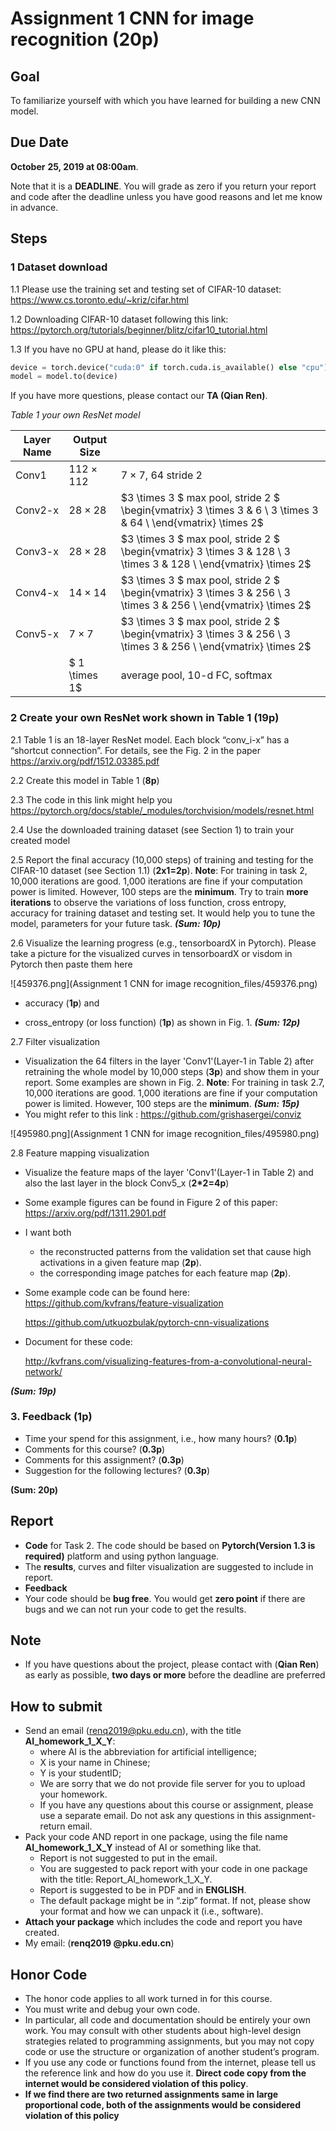 # Assignment 1 CNN for image recognition (20p)

## Goal

To familiarize yourself with which you have learned for building a new CNN model. 

## Due Date

**October** **25, 2019 at 08:00am**. 

Note that it is a **DEADLINE**. You will grade as zero if you return your report and code after the deadline unless you have good reasons and let me know in advance. 

## Steps

### 1 Dataset download

1.1 Please use the training set and testing set of CIFAR-10 dataset: https://www.cs.toronto.edu/~kriz/cifar.html


1.2 Downloading CIFAR-10 dataset following this link: https://pytorch.org/tutorials/beginner/blitz/cifar10_tutorial.html


1.3 If you have no GPU at hand, please do it like this:

```python
device = torch.device("cuda:0" if torch.cuda.is_available() else "cpu")
model = model.to(device)
```

If you have more questions, please contact our **TA (Qian Ren)**.

*Table 1 your own ResNet model*

| Layer Name | Output Size | |
| ---------- | ---------------- | ------------------------------------------------------------ |
| Conv1 | $112 \times 112$ | $7 \times 7$, 64 stride 2 |
| Conv2-x | $28 \times 28$ | $3 \times 3 $ max pool, stride 2 $ \begin{vmatrix} 3 \times 3 & 6 \\ 3 \times 3 & 64 \\ \end{vmatrix} \times 2$ |
| Conv3-x | $28 \times 28$ | $3 \times 3 $ max pool, stride 2 $ \begin{vmatrix} 3 \times 3 & 128 \\ 3 \times 3 & 128 \\ \end{vmatrix} \times 2$ |
| Conv4-x | $14 \times 14$ | $3 \times 3 $ max pool, stride 2 $ \begin{vmatrix} 3 \times 3 & 256 \\ 3 \times 3 & 256 \\ \end{vmatrix} \times 2$ |
| Conv5-x | $7 \times 7$ | $3 \times 3 $ max pool, stride 2 $ \begin{vmatrix} 3 \times 3 & 256 \\ 3 \times 3 & 256 \\ \end{vmatrix} \times 2$ |
| | $ 1 \times 1$ | average pool, 10-d FC, softmax |

### 2 Create your own ResNet work shown in Table 1 (19p)

2.1 Table 1 is an 18-layer ResNet model. Each block “conv_i-x” has a “shortcut connection”. For details, see the Fig. 2 in the paper https://arxiv.org/pdf/1512.03385.pdf

2.2 Create this model in Table 1 (**8p**) 

2.3 The code in this link might help you https://pytorch.org/docs/stable/_modules/torchvision/models/resnet.html

2.4 Use the downloaded training dataset (see Section 1) to train your created model

2.5 Report the final accuracy (10,000 steps) of training and testing for the CIFAR-10 dataset (see Section 1.1) (**2x1=2p**). 
    **Note**: For training in task 2, 10,000 iterations are good. 1,000 iterations are fine if your computation power is limited. However, 100 steps are the **minimum**. Try to train **more iterations** to observe the variations of loss function, cross entropy, accuracy for training dataset and testing set. It would help you to tune the model, parameters for your future task.
***(Sum: 10p)***

2.6 Visualize the learning progress (e.g., tensorboardX in Pytorch). Please take a picture for the visualized curves in tensorboardX or visdom in Pytorch then paste them here

![459376.png](Assignment 1 CNN for image recognition_files/459376.png)


- accuracy (**1p**) and 

- cross_entropy (or loss function) (**1p**) as shown in Fig. 1. 
 ***(Sum: 12p)***

2.7 Filter visualization 

- Visualization the 64 filters in the layer 'Conv1'(Layer-1 in Table 2) after retraining the whole model by 10,000 steps (**3p**) and show them in your report. Some examples are shown in Fig. 2.
**Note**: For training in task 2.7, 10,000 iterations are good. 1,000 iterations are fine if your computation power is limited. However, 100 steps are the **minimum**.
 ***(Sum: 15p)***
- You might refer to this link : https://github.com/grishasergei/conviz

![495980.png](Assignment 1 CNN for image recognition_files/495980.png)

2.8 Feature mapping visualization 

- Visualize the feature maps of the layer 'Conv1'(Layer-1 in Table 2) and also the last layer in the block Conv5_x (**2*2=4p**)

- Some example figures can be found in Figure 2 of this paper: https://arxiv.org/pdf/1311.2901.pdf

- I want both 
  - the reconstructed patterns from the validation set that cause high activations in a given feature map (**2p**). 
  - the corresponding image patches for each feature map (**2p**).

- Some example code can be found here: https://github.com/kvfrans/feature-visualization

    https://github.com/utkuozbulak/pytorch-cnn-visualizations

- Document for these code:

    http://kvfrans.com/visualizing-features-from-a-convolutional-neural-network/

***(Sum: 19p)***

### 3. Feedback (1p)
* Time your spend for this assignment, i.e., how many hours? (**0.1p**)
* Comments for this course? (**0.3p**)
* Comments for this assignment? (**0.3p**)
* Suggestion for the following lectures? (**0.3p**)


**(Sum:  20p)**


## Report
* **Code** for Task 2. The code should be based on **Pytorch(Version 1.3 is required)** platform and using python language.
* The **results**, curves and filter visualization are suggested to include in report.
* **Feedback**
* Your code should be **bug free**. You would get **zero point** if there are bugs and we can not run your code to get the results.
## Note
* If you have questions about the project, please contact with (**Qian Ren**) as early as possible, **two days or more** before the deadline are preferred
## How to submit 
* Send an email (renq2019@pku.edu.cn), with the title **AI_homework_1_X_Y**:
    * where AI is the abbreviation for artificial intelligence;
    * X is your name in Chinese; 
    * Y is your studentID;
    * We are sorry that we do not provide file server for you to upload your homework.
    * If you have any questions about this course or assignment, please use a separate email. Do not ask any questions in this assignment-return email.
* Pack your code AND report in one package, using the file name **AI_homework_1_X_Y** instead of AI or something like that. 
    * Report is not suggested to put in the email.
    * You are suggested to pack report with your code in one package with the title: Report_AI_homework_1_X_Y.
    * Report is suggested to be in PDF and in **ENGLISH**.
    * The default package might be in “.zip” format. If not, please show your format and how we can unpack it (i.e., software).   
* **Attach your package** which includes the code and report you have created. 
* My email: (**renq2019 @pku.edu.cn**)
## Honor Code
* The honor code applies to all work turned in for this course. 
* You must write and debug your own code. 
* In particular, all code and documentation should be entirely your own work. You may consult with other students about high-level design strategies related to programming assignments, but you may not copy code or use the structure or organization of another student’s program.
* If you use any code or functions found from the internet, please tell us the reference link and how do you use it. **Direct code copy from the internet would be considered violation of this policy**.
* **If we find there are two returned assignments same in large proportional code, both of the assignments would be considered violation of this policy**